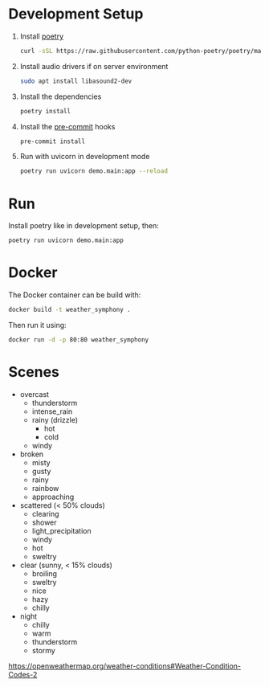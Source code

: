 # Development Setup

1. Install [poetry](https://github.com/python-poetry/poetry)
   ```bash
   curl -sSL https://raw.githubusercontent.com/python-poetry/poetry/master/install-poetry.py | python -
   ```
2. Install audio drivers if on server environment
   ```bash
   sudo apt install libasound2-dev
   ```
3. Install the dependencies
   ```bash
   poetry install
   ```
4. Install the [pre-commit](https://github.com/pre-commit/pre-commit) hooks
   ```bash
   pre-commit install
   ```
5. Run with uvicorn in development mode
   ```bash
   poetry run uvicorn demo.main:app --reload
   ```

# Run

Install poetry like in development setup, then:

```bash
poetry run uvicorn demo.main:app
```

# Docker

The Docker container can be build with:

```bash
docker build -t weather_symphony .
```

Then run it using:

```bash
docker run -d -p 80:80 weather_symphony
```

# Scenes

- overcast
  - thunderstorm
  - intense_rain
  - rainy (drizzle)
    - hot
    - cold
  - windy
- broken
  - misty
  - gusty
  - rainy
  - rainbow
  - approaching
- scattered (\< 50% clouds)
  - clearing
  - shower
  - light_precipitation
  - windy
  - hot
  - sweltry
- clear (sunny, \< 15% clouds)
  - broiling
  - sweltry
  - nice
  - hazy
  - chilly
- night
  - chilly
  - warm
  - thunderstorm
  - stormy

https://openweathermap.org/weather-conditions#Weather-Condition-Codes-2
